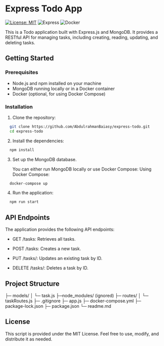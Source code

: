 # Express Todo App
[![License: MIT](https://img.shields.io/badge/License-MIT-yellow.svg)](https://opensource.org/licenses/MIT) 
![Express](https://img.shields.io/badge/Express.js-brightgreen.svg) 
![Docker](https://img.shields.io/badge/Docker-blue.svg)

This is a Todo application built with Express.js and MongoDB. It provides a RESTful API for managing tasks, including creating, reading, updating, and deleting tasks.

## Getting Started

### Prerequisites

- Node.js and npm installed on your machine
- MongoDB running locally or in a Docker container
- Docker (optional, for using Docker Compose)

### Installation

1. Clone the repository:

```bash
  git clone https://github.com/AbdulrahmanBaiasy/express-todo.git
  cd express-todo
```

2. Install the dependencies:

```bash
  npm install
```

3. Set up the MongoDB database.

   You can either run MongoDB locally or use Docker Compose:
   Using Docker Compose:

```bash
  docker-compose up
```

4. Run the application: 
```bash
  npm run start
```


## API Endpoints
The application provides the following API endpoints:

- GET /tasks: Retrieves all tasks.

- POST /tasks: Creates a new task.

- PUT /tasks/: Updates an existing task by ID.

- DELETE /tasks/: Deletes a task by ID.


## Project Structure

  ├─ models/
  │  └─ task.js
  ├─node_modules/ (ignored)
  ├─ routes/
  │  └─ taskRoutes.js
  ├─ .gitignore
  ├─ app.js
  ├─ docker-compose.yml
  ├─ package-lock.json
  ├─ package.json
  └─ readme.md


## License

This script is provided under the MIT License. Feel free to use, modify, and distribute it as needed.